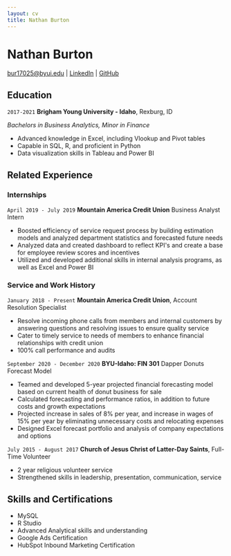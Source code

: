 ```yaml
---
layout: cv
title: Nathan Burton
---
```


# Nathan Burton


<div id="webaddress">
<a href="bur17025@byui.edu">bur17025@byui.edu</a>
| <a href="https://www.linkedin.com/in/nathanburton97/">LinkedIn</a>
| <a href="https://github.com/nateburton11-resumes">GitHub</a>
</div>

<!-- https://www.monique.tech/the-art-of-markdown -->

## Education

`2017-2021`
__Brigham Young University - Idaho__, Rexburg, ID

_Bachelors in Business Analytics, Minor in Finance_

- Advanced knowledge in Excel, including Vlookup and Pivot tables
- Capable in SQL, R, and proficient in Python
- Data visualization skills in Tableau and Power BI


## Related Experience

### Internships

`April 2019 - July 2019`
__Mountain America Credit Union__ Business Analyst Intern

- Boosted efficiency of service request process by building estimation models and analyzed department 
statistics and forecasted future needs
- Analyzed data and created dashboard to reflect KPI's and create a base for employee review scores and incentives
- Utilized and developed additional skills in internal analysis programs, as well as Excel and Power BI

### Service and Work History

`January 2018 - Present`
__Mountain America Credit Union__, Account Resolution Specialist

- Resolve incoming phone calls from members and internal customers by answering questions and 
resolving issues to ensure quality service
- Cater to timely service to needs of members to enhance financial relationships with credit union
- 100% call performance and audits

`September 2020 - December 2020`
__BYU-Idaho: FIN 301__ Dapper Donuts Forecast Model

- Teamed and developed 5-year projected financial forecasting model based on current health of donut 
business for sale
- Calculated forecasting and performance ratios, in addition to future costs and growth expectations
- Projected increase in sales of 8% per year, and increase in wages of 15% per year by eliminating 
unnecessary costs and relocating expenses
- Designed Excel forecast portfolio and analysis of company expectations and options 

`July 2015 - August 2017`
__Church of Jesus Christ of Latter-Day Saints__, Full-Time Volunteer

- 2 year religious volunteer service
- Strengthened skills in leadership, presentation, communication, service


## Skills and Certifications

- MySQL
- R Studio
- Advanced Analytical skills and understanding
- Google Ads Certification
- HubSpot Inbound Marketing Certification


<!-- ### Footer

Last updated: May 2013 -->


